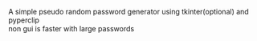 A simple pseudo random password generator using tkinter(optional) and pyperclip<br>
non gui is faster with large passwords
